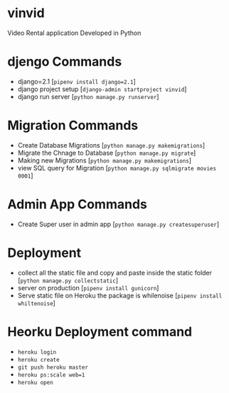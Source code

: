 # vinvid
Video Rental application Developed in Python


# djengo Commands 
- django=2.1 [`pipenv install django=2.1`]
- django project setup [`django-admin startproject vinvid`]
- django run server [`python manage.py runserver`] 

# Migration Commands
- Create Database Migrations [`python manage.py makemigrations`]
- Migrate the Chnage to Database [`python manage.py migrate`]
- Making new Migrations [`python manage.py makemigrations`]
- view SQL query for Migration [`python manage.py sqlmigrate movies 0001`]

# Admin App Commands
- Create Super user in admin app [`python manage.py createsuperuser`]


# Deployment
- collect all the static file and copy and paste inside the static folder [`python manage.py collectstatic`]
- server on production [`pipenv install gunicorn`]
- Serve static file on Heroku the package is whilenoise [`pipenv install whiltenoise`]

# Heorku Deployment command
- `heroku login`
- `heroku create`
- `git push heroku master`
- `heroku ps:scale web=1`
- `heroku open`